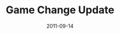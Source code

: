 ---
layout: media
category: media
title: "Game Change Update"
date: 2011-09-14
description: "Game Change Update - September 2011"
tag: 
 - game-change
 - campaign
yt-video-id: "_fWxJ79ENcs"
video: "http://s3.amazonaws.com/crossroads-media/other-media/video/091211_gamechange.mp4"
video-poster: "http://s3.amazonaws.com/crossroads-media/images/gamechange_still1.jpg"
---